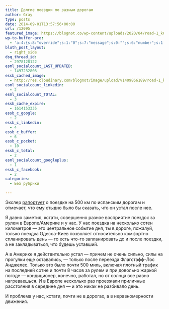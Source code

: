 ```yaml
---
title: Долгие поездки по разным дорогам
author: Gray
type: posts
date: 2014-09-01T13:57:56+00:00
url: /12095
featured_image: https://blognot.co/wp-content/uploads/2020/04/road-1_k6fpqq.jpg
wp-to-buffer-pro:
  - 'a:4:{s:8:"override";s:1:"0";s:7:"message";s:0:"";s:6:"number";s:1:"1";s:16:"alternateMessage";s:0:"";}'
bluth_post_layout:
  - right_side
dsq_thread_id:
  - 2978128122
esml_socialcount_LAST_UPDATED:
  - 1497232803
essb_cached_image:
  - http://res.cloudinary.com/blognot/image/upload/v1409866189/road-1_k6fpqq.jpg
esml_socialcount_linkedin:
  - 2
esml_socialcount_TOTAL:
  - 3
essb_cache_expire:
  - 1614153335
essb_c_google:
  - 2
essb_c_linkedin:
  - 4
essb_c_buffer:
  - 6
essb_c_pocket:
  - 10
essb_c_total:
  - 2
esml_socialcount_googleplus:
  - 1
essb_c_facebook:
  - 2
categories:
  - Без рубрики

---
```








Экслер [рапортует][1] о поездке на 500 км по испанским дорогам и отмечает, что ему стыдно было бы сказать, что он устал после нее.

Я давно заметил, кстати, совершенно разное восприятие поездок за рулем в Европе/Америке и у нас. У нас поездка на несколько сотен километров — это центральное событие дня, ты в дороге, пожалуй, только поездка Одесса-Киев позволяет относительно комфортно спланировать день — то есть что-то запланировать до и после поездки, а не закладываться, что будешь уставший.

А в Америке я действительно устал — причем не очень сильно, силы на прогулки еще оставались, — только после переезда Флагстафф-Лос Анджелес. Только это было почти 500 миль, включая плотный трафик на последней сотне и почти 8 часов за рулем и при довольно жаркой погоде — кондиционер, конечно, работал, но от солнца все равно нагреваешься. И в Европе несколько раз проезжали приличные расстояния в середине дня — и это никак не разбивало день.

И проблема у нас, кстати, почти не в дорогах, а в неравномерности движения.

 [1]: http://www.exler.ru/blog/item/15978/